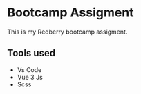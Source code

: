# Bootcamp Assigment

This is my Redberry bootcamp assigment.

## Tools used

- Vs Code
- Vue 3 Js
- Scss
